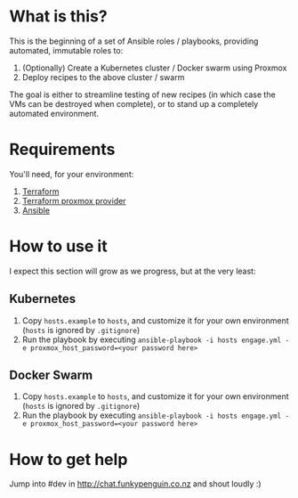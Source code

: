 # What is this?

This is the beginning of a set of Ansible roles / playbooks, providing automated, immutable roles to:

1. (Optionally) Create a Kubernetes cluster / Docker swarm using Proxmox 
2. Deploy recipes to the above cluster / swarm

The goal is either to streamline testing of new recipes (in which case the VMs can be destroyed when complete), or to stand up a completely automated environment.

# Requirements

You'll need, for your environment:

1. [Terraform](https://www.terraform.io)
2. [Terraform proxmox provider](https://github.com/Telmate/terraform-provider-proxmox)
3. [Ansible](https://www.ansible.com)

# How to use it

I expect this section will grow as we progress, but at the very least:

## Kubernetes

1. Copy `hosts.example` to `hosts`, and customize it for your own environment (`hosts` is ignored by `.gitignore`)
2. Run the playbook by executing `ansible-playbook -i hosts engage.yml -e proxmox_host_password=<your password here>`


## Docker Swarm

1. Copy `hosts.example` to `hosts`, and customize it for your own environment (`hosts` is ignored by `.gitignore`)
2. Run the playbook by executing `ansible-playbook -i hosts engage.yml -e proxmox_host_password=<your password here>`

# How to get help

Jump into #dev in http://chat.funkypenguin.co.nz and shout loudly :)